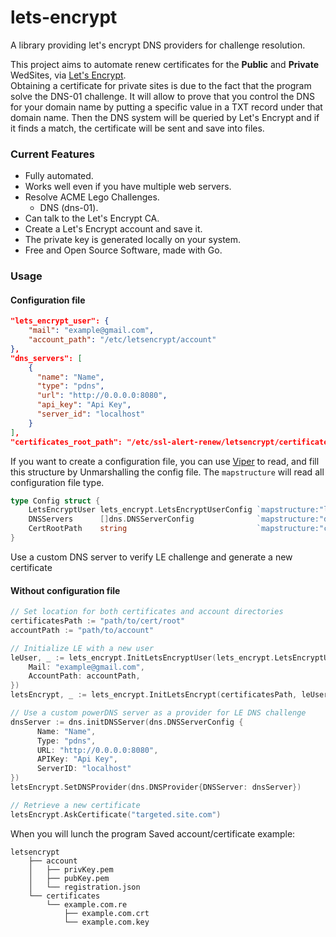 # lets-encrypt
A library providing let's encrypt DNS providers for challenge resolution.

This project aims to automate renew certificates for the **Public** and **Private** 
WedSites, via [Let's Encrypt](https://letsencrypt.org/).  
Obtaining a certificate for private sites is due to the fact that the program solve the DNS-01 challenge.
It will allow to prove that you control the DNS for your domain name by putting a
specific value in a TXT record under that domain name. Then the DNS system will be queried 
by Let's Encrypt and if it finds a match, the certificate will be sent and save into files.


### Current Features
* Fully automated.
* Works well even if you have multiple web servers.
* Resolve ACME Lego Challenges.
  *  DNS (dns-01).
* Can talk to the Let's Encrypt CA.
* Create a Let's Encrypt account and save it.
* The private key is generated locally on your system.
* Free and Open Source Software, made with Go.


### Usage
#### Configuration file
```json
"lets_encrypt_user": {
    "mail": "example@gmail.com",
    "account_path": "/etc/letsencrypt/account"
},
"dns_servers": [
    {
      "name": "Name",
      "type": "pdns",
      "url": "http://0.0.0.0:8080",
      "api_key": "Api Key",
      "server_id": "localhost"
    }
],
"certificates_root_path": "/etc/ssl-alert-renew/letsencrypt/certificates",
```

If you want to create a configuration file, you can use [Viper](https://github.com/spf13/viper#putting-values-into-viper) to read,
and fill this structure by Unmarshalling the config file. The `mapstructure` will read all configuration file type.
```go
type Config struct {
    LetsEncryptUser lets_encrypt.LetsEncryptUserConfig `mapstructure:"lets_encrypt_user"`
    DNSServers      []dns.DNSServerConfig              `mapstructure:"dns_servers"`
    CertRootPath    string                             `mapstructure:"certificates_root_path"`
}
```
Use a custom DNS server to verify LE challenge and generate a new certificate

#### Without configuration file
```go
// Set location for both certificates and account directories
certificatesPath := "path/to/cert/root"
accountPath := "path/to/account"

// Initialize LE with a new user
leUser, _ := lets_encrypt.InitLetsEncryptUser(lets_encrypt.LetsEncryptUserConfig {
    Mail: "example@gmail.com",
    AccountPath: accountPath,
})
letsEncrypt, _ := lets_encrypt.InitLetsEncrypt(certificatesPath, leUser.GetLEUser())

// Use a custom powerDNS server as a provider for LE DNS challenge
dnsServer := dns.initDNSServer(dns.DNSServerConfig {
      Name: "Name",
      Type: "pdns",
      URL: "http://0.0.0.0:8080",
      APIKey: "Api Key",
      ServerID: "localhost"
})
letsEncrypt.SetDNSProvider(dns.DNSProvider{DNSServer: dnsServer})

// Retrieve a new certificate
letsEncrypt.AskCertificate("targeted.site.com")
```

When you will lunch the program Saved account/certificate example:
```
letsencrypt
    ├── account
    │   ├── privKey.pem
    │   ├── pubKey.pem
    │   └── registration.json
    └── certificates
        └── example.com.re
            ├── example.com.crt
            └── example.com.key

```

